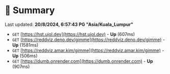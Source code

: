 # 📖 Summary
Last updated: **20/8/2024, 6:57:43 PG "Asia/Kuala_Lumpur"**

- `GET` [https://hst.ujol.dev](https://hst.ujol.dev) - **Up** (607ms)
- `GET` [https://reddviz.deno.dev/gimme](https://reddviz.deno.dev/gimme) - **Up** (1581ms)
- `GET` [https://reddviz.amar.kim/gimme](https://reddviz.amar.kim/gimme) - **Up** (506ms)
- `GET` [https://dumb.onrender.com](https://dumb.onrender.com) - **Up** (907ms)
